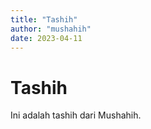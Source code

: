 ```yaml
---
title: "Tashih"
author: "mushahih"
date: 2023-04-11
---
```


# Tashih

Ini adalah tashih dari Mushahih.